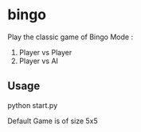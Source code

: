 # bingo

Play the classic game of Bingo
Mode : 
1. Player vs Player
2. Player vs AI


## Usage

python start.py

Default Game is of size 5x5
